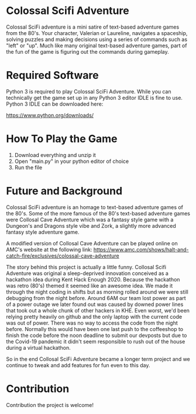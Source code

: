 # Colossal Scifi Adventure

Colossal SciFi adventure is a mini satire of text-based adventure games from the 80's. Your character, Valerian or Laureline, navigates a spaceship, solving puzzles and making decisions using a series of commands such as "left" or "up". Much like many original text-based adventure games, part of the fun of the game is figuring out the commands during gameplay. 

# Required Software
Python 3 is required to play Colossal SciFi Adventure. While you can technically get the game set up in any Python 3 editor
IDLE is fine to use. Python 3 IDLE can be downloaded here:

https://www.python.org/downloads/

# How To Play the Game

1. Download everything and unzip it
2. Open "main.py" in your python editor of choice
3. Run the file

# Future and Background

Colossal SciFi adventure is an homage to text-based adventure games of the 80's. Some of the more famous of the 80's text-based adventure games 
were Collosal Cave Adventure which was a fantasy style game with a Dungeon's and Dragons style vibe and Zork, a slightly more advanced fantasy 
style adventure game. 

A modified version of Collosal Cave Adventure can be played online on AMC's website at the following link:
https://www.amc.com/shows/halt-and-catch-fire/exclusives/colossal-cave-adventure

The story behind this project is actually a little funny. Collosal Scifi Adventure was original a sleep-deprived innovation conceived as a hackathon idea
during Kent Hack Enough 2020. Because the hackathon was retro (80's) themed it seemed like an awesome idea. We made it through the night coding in shifts but as 
morning rolled around we were still debugging from the night before. Around 6AM our team lost power as part of a power outage we later found out was caused 
by downed power lines that took out a whole chunk of other hackers in KHE. Even worst, we'd been relying pretty heavily on github and the only laptop with the
current code was out of power. There was no way to access the code from the night before. Normally this would have been one last push to the coffeeshop to finish 
the code before the noon deadline to submit our devposts but due to the Covid-19 pandemic it didn't seem responsible to rush out of the house during a virtual hackathon. 

So in the end Collosal SciFi Adventure became a longer term project and we continue to tweak and add features for fun even to this day. 

# Contribution

Contribution the project is welcome!
